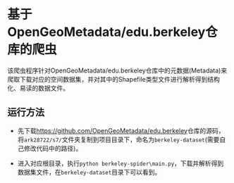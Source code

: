 # 基于OpenGeoMetadata/edu.berkeley仓库的爬虫
该爬虫程序针对OpenGeoMetadata/edu.berkeley仓库中的元数据(Metadata)来爬取下载对应的空间数据集，并对其中的Shapefile类型文件进行解析得到结构化、易读的数据文件。

## 运行方法
- 先下载<https://github.com/OpenGeoMetadata/edu.berkeley>仓库的源码，将`ark28722/s7/`文件夹复制到项目目录下，命名为`berkeley-dataset`(需要自己修改代码中的路径)。

- 进入对应根目录，执行`python berkeley-spider\main.py`，下载并解析得到数据集文件，在`berkeley-dataset`目录下可以看到。